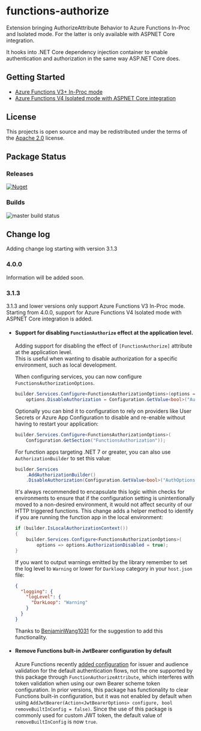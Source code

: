 # functions-authorize
Extension bringing AuthorizeAttribute Behavior to Azure Functions In-Proc and Isolated mode. For the latter is only available with ASPNET Core integration.

It hooks into .NET Core dependency injection container to enable authentication and authorization in the same way  ASP.NET Core does.

## Getting Started
- [Azure Functions V3+ In-Proc mode](./in-proc/README.md)
- [Azure Functions V4 Isolated mode with ASPNET Core integration](./isolated/README.md)

## License
This projects is open source and may be redistributed under the terms of the [Apache 2.0](http://opensource.org/licenses/Apache-2.0) license.

## Package Status
### Releases
[![Nuget](https://img.shields.io/nuget/v/DarkLoop.Azure.Functions.Authorize.svg)](https://www.nuget.org/packages/DarkLoop.Azure.Functions.Authorize)

### Builds
![master build status](https://dev.azure.com/darkloop/DarkLoop%20Core%20Library/_apis/build/status/Open%20Source/Functions%20Authorize%20-%20Pack?branchName=master)

## Change log
Adding change log starting with version 3.1.3

### 4.0.0
Information will be added soon.

### 3.1.3
3.1.3 and lower versions only support Azure Functions V3 In-Proc mode. Starting from 4.0.0, support for Azure Functions V4 Isolated mode with ASPNET Core integration is added.
- #### Support for disabling `FunctionAuthorize` effect at the application level.
  Adding support for disabling the effect of `[FunctionAuthorize]` attribute at the application level.  
  This is useful when wanting to disable authorization for a specific environment, such as local development.

  When configuring services, you can now configure `FunctionsAuthorizationOptions`.
  ```csharp
  builder.Services.Configure<FunctionsAuthorizationOptions>(options => 
      options.DisableAuthorization = Configuration.GetValue<bool>("AuthOptions:DisableAuthorization"));
  ```

  Optionally you can bind it to configuration to rely on providers like User Secrets or Azure App Configuration to disable and re-enable without having to restart your application:
  ```csharp
  builder.Services.Configure<FunctionsAuthorizationOptions>(
      Configuration.GetSection("FunctionsAuthorization"));
  ```

  For function apps targeting .NET 7 or greater, you can also use `AuthorizationBuilder` to set this value:
  ```csharp
  builder.Services
      .AddAuthorizationBuilder()
      .DisableAuthorization(Configuration.GetValue<bool>("AuthOptions:DisableAuthorization"));
  ```

  It's always recommended to encapsulate this logic within checks for environments to ensure that if the configuration setting is unintentionally moved to a non-desired environment, it would not affect security of our HTTP triggered functions. This change adds a helper method to identify if you are running the function app in the local environment:
  ```csharp
  if (builder.IsLocalAuthorizationContext())
  {
      builder.Services.Configure<FunctionsAuthorizationOptions>(
          options => options.AuthorizationDisabled = true);
  }
  ```

  If you want to output warnings emitted by the library remember to set the log level to `Warning` or lower for `Darkloop` category in your `host.json` file:

  ```json
  {
    "logging": {
      "logLevel": {
        "DarkLoop": "Warning"
      }
    }
  }
  ```
  
  Thanks to [BenjaminWang1031](https://github.com/BenjaminWang1031) for the suggestion to add this functionality.

- #### Remove Functions bult-in JwtBearer configuration by default
  Azure Functions recently [added configuration](https://github.com/Azure/azure-functions-host/pull/9678) for issuer and audience validation for the default authentication flows, not the one supported by this package through `FunctionAuthorizeAttribute`, which interferes with token validation when using our own Bearer scheme token configuration.
  In prior versions, this package has functionality to clear Functions built-in configuration, but it was not enabled by default when using `AddJwtBearer(Action<JwtBearerOptions> configure, bool removeBuiltInConfig = false)`. Since the use of this package is commonly used for custom JWT token, the default value of `removeBuiltInConfig` is now `true`.